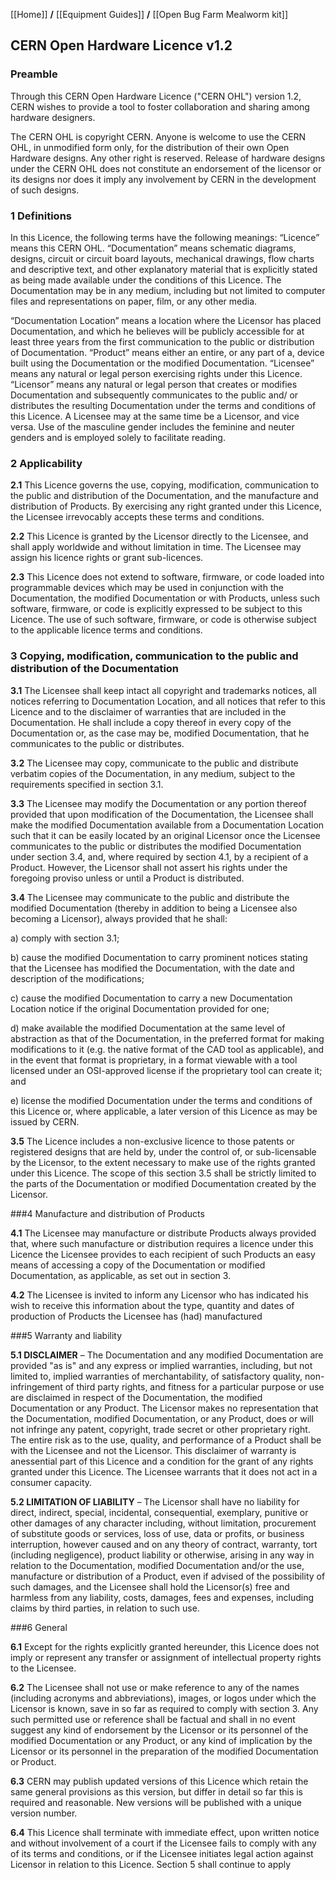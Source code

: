 [[Home]] **/** [[Equipment Guides]] **/** [[Open Bug Farm Mealworm kit]]

## CERN Open Hardware Licence v1.2 


### Preamble


Through this CERN Open Hardware Licence ("CERN OHL") version 1.2, CERN
wishes to provide a tool to foster collaboration and sharing among hardware
designers. 


The CERN OHL is copyright CERN. Anyone is welcome to use the CERN OHL, in
unmodified form only, for the distribution of their own Open Hardware designs.
Any other right is reserved. Release of hardware designs under the CERN OHL
does not constitute an endorsement of the licensor or its designs nor does it imply
any involvement by CERN in the development of such designs.


### 1 Definitions


In this Licence, the following terms have the following meanings: 
“Licence” means this CERN OHL.
“Documentation” means schematic diagrams, designs, circuit or circuit board
layouts, mechanical drawings, flow charts and descriptive text, and other
explanatory material that is explicitly stated as being made available under the
conditions of this Licence. The Documentation may be in any medium, including
but not limited to computer files and representations on paper, film, or any other
media.


“Documentation Location” means a location where the Licensor has placed
Documentation, and which he believes will be publicly accessible for at least three
years from the first communication to the public or distribution of Documentation.
“Product” means either an entire, or any part of a, device built using the
Documentation or the modified Documentation.
“Licensee” means any natural or legal person exercising rights under this Licence.
“Licensor” means any natural or legal person that creates or modifies
Documentation and subsequently communicates to the public and/ or distributes
the resulting Documentation under the terms and conditions of this Licence.
A Licensee may at the same time be a Licensor, and vice versa. 
Use of the masculine gender includes the feminine and neuter genders and is
employed solely to facilitate reading.


### 2 Applicability


**2.1** This Licence governs the use, copying, modification, communication to the
public and distribution of the Documentation, and the manufacture and
distribution of Products. By exercising any right granted under this Licence,
the Licensee irrevocably accepts these terms and conditions.


**2.2** This Licence is granted by the Licensor directly to the Licensee, and shall
apply worldwide and without limitation in time. The Licensee may assign his
licence rights or grant sub-licences.


**2.3** This Licence does not extend to software, firmware, or code loaded into
programmable devices which may be used in conjunction with the
Documentation, the modified Documentation or with Products, unless such
software, firmware, or code is explicitly expressed to be subject to this
Licence. The use of such software, firmware, or code is otherwise subject to
the applicable licence terms and conditions.


### 3 Copying, modification, communication to the public and distribution of the Documentation


**3.1** The Licensee shall keep intact all copyright and trademarks notices, all
notices referring to Documentation Location, and all notices that refer to
this Licence and to the disclaimer of warranties that are included in the
Documentation. He shall include a copy thereof in every copy of the
Documentation or, as the case may be, modified Documentation, that he
communicates to the public or distributes. 


**3.2** The Licensee may copy, communicate to the public and distribute verbatim
copies of the Documentation, in any medium, subject to the requirements
specified in section 3.1.


**3.3** The Licensee may modify the Documentation or any portion thereof
provided that upon modification of the Documentation, the Licensee shall
make the modified Documentation available from a Documentation Location
such that it can be easily located by an original Licensor once the Licensee
communicates to the public or distributes the modified Documentation
under section 3.4, and, where required by section 4.1, by a recipient of a
Product. However, the Licensor shall not assert his rights under the
foregoing proviso unless or until a Product is distributed.


**3.4** The Licensee may communicate to the public and distribute the modified
Documentation (thereby in addition to being a Licensee also becoming a
Licensor), always provided that he shall:


a) comply with section 3.1;

b) cause the modified Documentation to carry prominent notices stating
that the Licensee has modified the Documentation, with the date and
description of the modifications;

c) cause the modified Documentation to carry a new Documentation
Location notice if the original Documentation provided for one;

d) make available the modified Documentation at the same level of
abstraction as that of the Documentation, in the preferred format for
making modifications to it (e.g. the native format of the CAD tool as
applicable), and in the event that format is proprietary, in a format
viewable with a tool licensed under an OSI-approved license if the
proprietary tool can create it; and

e) license the modified Documentation under the terms and conditions of
this Licence or, where applicable, a later version of this Licence as may
be issued by CERN. 


**3.5** The Licence includes a non-exclusive licence to those patents or registered
designs that are held by, under the control of, or sub-licensable by the
Licensor, to the extent necessary to make use of the rights granted under
this Licence. The scope of this section 3.5 shall be strictly limited to the
parts of the Documentation or modified Documentation created by the
Licensor. 


###4 Manufacture and distribution of Products


**4.1** The Licensee may manufacture or distribute Products always provided that,
where such manufacture or distribution requires a licence under this Licence
the Licensee provides to each recipient of such Products an easy means of
accessing a copy of the Documentation or modified Documentation, as
applicable, as set out in section 3. 


**4.2** The Licensee is invited to inform any Licensor who has indicated his wish to
receive this information about the type, quantity and dates of production of
Products the Licensee has (had) manufactured


###5 Warranty and liability


**5.1 DISCLAIMER** – The Documentation and any modified Documentation are
provided "as is" and any express or implied warranties, including, but not
limited to, implied warranties of merchantability, of satisfactory quality,
non-infringement of third party rights, and fitness for a particular purpose or
use are disclaimed in respect of the Documentation, the modified
Documentation or any Product. The Licensor makes no representation that
the Documentation, modified Documentation, or any Product, does or will
not infringe any patent, copyright, trade secret or other proprietary right.
The entire risk as to the use, quality, and performance of a Product shall be
with the Licensee and not the Licensor. This disclaimer of warranty is anessential part of this Licence and a condition for the grant of any rights
granted under this Licence. The Licensee warrants that it does not act in a
consumer capacity.


**5.2 LIMITATION OF LIABILITY** – The Licensor shall have no liability for direct,
indirect, special, incidental, consequential, exemplary, punitive or other
damages of any character including, without limitation, procurement of
substitute goods or services, loss of use, data or profits, or business
interruption, however caused and on any theory of contract, warranty, tort
(including negligence), product liability or otherwise, arising in any way in
relation to the Documentation, modified Documentation and/or the use,
manufacture or distribution of a Product, even if advised of the possibility of
such damages, and the Licensee shall hold the Licensor(s) free and
harmless from any liability, costs, damages, fees and expenses, including
claims by third parties, in relation to such use. 


###6 General


**6.1** Except for the rights explicitly granted hereunder, this Licence does not
imply or represent any transfer or assignment of intellectual property rights
to the Licensee.


**6.2** The Licensee shall not use or make reference to any of the names (including
acronyms and abbreviations), images, or logos under which the Licensor is
known, save in so far as required to comply with section 3. Any such
permitted use or reference shall be factual and shall in no event suggest
any kind of endorsement by the Licensor or its personnel of the modified
Documentation or any Product, or any kind of implication by the Licensor or
its personnel in the preparation of the modified Documentation or Product.


**6.3** CERN may publish updated versions of this Licence which retain the same
general provisions as this version, but differ in detail so far this is required
and reasonable. New versions will be published with a unique version
number. 


**6.4** This Licence shall terminate with immediate effect, upon written notice and
without involvement of a court if the Licensee fails to comply with any of its
terms and conditions, or if the Licensee initiates legal action against
Licensor in relation to this Licence. Section 5 shall continue to apply